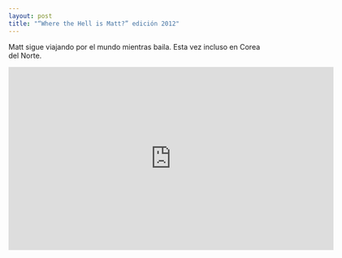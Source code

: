 ```yaml
---
layout: post
title: "“Where the Hell is Matt?” edición 2012"
---
```


Matt sigue viajando por el mundo mientras baila. Esta vez incluso en Corea del Norte.

<iframe width="640" height="360" src="https://www.youtube.com/embed/Pwe-pA6TaZk" frameborder="0" allowfullscreen></iframe>
